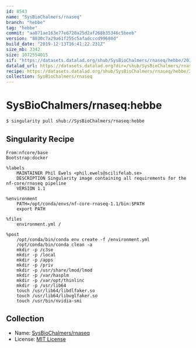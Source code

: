 ```yaml
---
id: 8543
name: "SysBioChalmers/rnaseq"
branch: "hebbe"
tag: "hebbe"
commit: "aa871ae163e77e6720a25d2af268b35346c5beeb"
version: "8830c7a29a61f255c5afadcccd99680d"
build_date: "2019-12-13T16:41:22.231Z"
size_mb: 3342
size: 1072554015
sif: "https://datasets.datalad.org/shub/SysBioChalmers/rnaseq/hebbe/2019-12-13-aa871ae1-8830c7a2/8830c7a29a61f255c5afadcccd99680d.simg"
datalad_url: https://datasets.datalad.org?dir=/shub/SysBioChalmers/rnaseq/hebbe/2019-12-13-aa871ae1-8830c7a2/
recipe: https://datasets.datalad.org/shub/SysBioChalmers/rnaseq/hebbe/2019-12-13-aa871ae1-8830c7a2/Singularity
collection: SysBioChalmers/rnaseq
---
```


# SysBioChalmers/rnaseq:hebbe

```bash
$ singularity pull shub://SysBioChalmers/rnaseq:hebbe
```

## Singularity Recipe

```singularity
From:nfcore/base
Bootstrap:docker

%labels
    MAINTAINER Phil Ewels <phil.ewels@scilifelab.se>
    DESCRIPTION Singularity image containing all requirements for the nf-core/rnaseq pipeline
    VERSION 1.1

%environment
    PATH=/opt/conda/envs/nf-core-rnaseq-1.1/bin:$PATH
    export PATH

%files
    environment.yml /

%post
    /opt/conda/bin/conda env create -f /environment.yml
    /opt/conda/bin/conda clean -a
    mkdir -p /c3se
    mkdir -p /local
    mkdir -p /apps
    mkdir -p /priv
    mkdir -p /usr/share/lmod/lmod
    mkdir -p /var/hasplm
    mkdir -p /var/opt/thinlinc
    mkdir -p /usr/lib64
    touch /usr/lib64/libdlfaker.so
    touch /usr/lib64/libvglfaker.so
    touch /usr/bin/nvidia-smi
```

## Collection

 - Name: [SysBioChalmers/rnaseq](https://github.com/SysBioChalmers/rnaseq)
 - License: [MIT License](https://api.github.com/licenses/mit)

